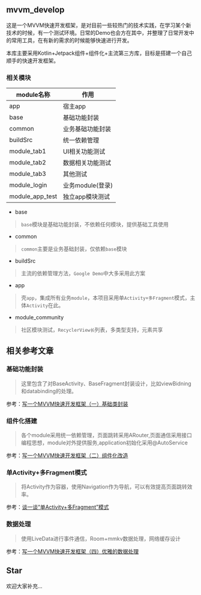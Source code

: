 ## mvvm_develop

这是一个MVVM快速开发框架，是对目前一些较热门的技术实践，在学习某个新技术的时候，有一个测试环境。日常的Demo也会方在其中，并整理了日常开发中的常用工具，在有新的需求的时候能够快速进行开发。  

本库主要采用Kotlin+Jetpack组件+组件化+主流第三方库，目标是搭建一个自己顺手的快速开发框架。

### 相关模块
module名称 | 作用
---|---
app | 宿主app
base | 基础功能封装
common | 业务基础功能封装
buildSrc | 统一依赖管理
module_tab1 | UI相关功能测试
module_tab2 | 数据相关功能测试
module_tab3 | 其他测试
module_login | 业务module(登录)
module_app_test | 独立app模块测试

- base
> `base`模块是基础功能封装，不依赖任何模块，提供基础工具使用

- common
> `common`主要是业务基础封装，仅依赖`base`模块

- buildSrc
> 主流的依赖管理方法，`Google Demo`中大多采用此方案

- app
> 壳`app`，集成所有业务`module`，本项目采用单`Activity+多Fragment`模式，主体`Activity`在此。

- module_community
> 社区模块测试，`RecyclerView长`列表，多类型支持，元素共享



## 相关参考文章

### 基础功能封装

> 这里包含了对BaseActivity、BaseFragment封装设计，比如viewBidning和databinding的处理。

参考：[写一个MVVM快速开发框架（一）基础类封装](https://juejin.cn/post/6989918599007698957)


### 组件化搭建
> 各个module采用统一依赖管理，页面跳转采用ARouter,页面通信采用接口编程思想，module对外提供服务,application初始化采用@AutoService

参考：[写一个MVVM快速开发框架（二）组件化改造](https://juejin.cn/post/6995082240287850527)
<!-- ![组件化架构.jpg](https://p6-juejin.byteimg.com/tos-cn-i-k3u1fbpfcp/1cb79735d1be4b1ab88777f78b7e2be9~tplv-k3u1fbpfcp-watermark.image) -->


### 单Activity+多Fragment模式
> 将Activity作为容器，使用Navigation作为导航，可以有效提高页面跳转效率。

参考：[谈一谈“单Activity+多Fragment”模式](https://juejin.cn/post/6997422487654891533)


### 数据处理
> 使用LiveData进行事件通信，Room+mmkv数据处理，网络缓存设计

参考：[写一个MVVM快速开发框架（四）优雅的数据处理](https://juejin.cn/post/7000627451575566373)


## Star

欢迎大家补充...